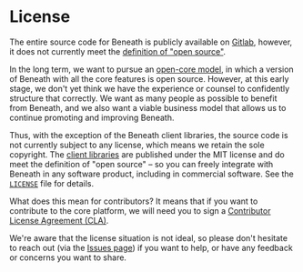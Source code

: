 # License

The entire source code for Beneath is publicly available on [Gitlab](https://gitlab.com/beneath-hq/beneath), however, it does not currently meet the [definition of "open source"](https://opensource.org/osd).

In the long term, we want to pursue an [open-core model](https://en.wikipedia.org/wiki/Open-core_model), in which a version of Beneath with all the core features is open source. However, at this early stage, we don't yet think we have the experience or counsel to confidently structure that correctly. We want as many people as possible to benefit from Beneath, and we also want a viable business model that allows us to continue promoting and improving Beneath. 

Thus, with the exception of the Beneath client libraries, the source code is not currently subject to any license, which means we retain the sole copyright. The [client libraries](https://gitlab.com/beneath-hq/beneath/-/tree/master/clients) are published under the MIT license and do meet the definition of "open source" – so you can freely integrate with Beneath in any software product, including in commercial software. See the [`LICENSE`](https://gitlab.com/beneath-hq/beneath/-/blob/master/LICENSE) file for details.

What does this mean for contributors? It means that if you want to contribute to the core platform, we will need you to sign a [Contributor License Agreement (CLA)](https://en.wikipedia.org/wiki/Contributor_License_Agreement). 

We're aware that the license situation is not ideal, so please don't hesitate to reach out (via the [Issues page](https://gitlab.com/beneath-hq/beneath/-/issues)) if you want to help, or have any feedback or concerns you want to share.
